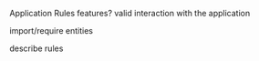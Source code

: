 Application Rules
features?
valid interaction with the application

import/require entities

describe rules

